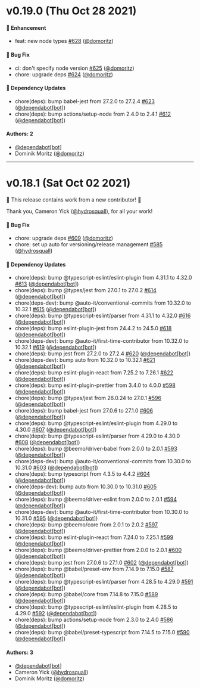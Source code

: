 # v0.19.0 (Thu Oct 28 2021)

#### 🚀 Enhancement

- feat: new node types [#628](https://github.com/vega/vega-lite-dev-config/pull/628) ([@domoritz](https://github.com/domoritz))

#### 🐛 Bug Fix

- ci: don't specify node version [#625](https://github.com/vega/vega-lite-dev-config/pull/625) ([@domoritz](https://github.com/domoritz))
- chore: upgrade deps [#624](https://github.com/vega/vega-lite-dev-config/pull/624) ([@domoritz](https://github.com/domoritz))

#### 🔩 Dependency Updates

- chore(deps): bump babel-jest from 27.2.0 to 27.2.4 [#623](https://github.com/vega/vega-lite-dev-config/pull/623) ([@dependabot[bot]](https://github.com/dependabot[bot]))
- chore(deps): bump actions/setup-node from 2.4.0 to 2.4.1 [#612](https://github.com/vega/vega-lite-dev-config/pull/612) ([@dependabot[bot]](https://github.com/dependabot[bot]))

#### Authors: 2

- [@dependabot[bot]](https://github.com/dependabot[bot])
- Dominik Moritz ([@domoritz](https://github.com/domoritz))

---

# v0.18.1 (Sat Oct 02 2021)

:tada: This release contains work from a new contributor! :tada:

Thank you, Cameron Yick ([@hydrosquall](https://github.com/hydrosquall)), for all your work!

#### 🐛 Bug Fix

- chore: upgrade deps [#609](https://github.com/vega/vega-lite-dev-config/pull/609) ([@domoritz](https://github.com/domoritz))
- chore: set up auto for versioning/release management [#585](https://github.com/vega/vega-lite-dev-config/pull/585) ([@hydrosquall](https://github.com/hydrosquall))

#### 🔩 Dependency Updates

- chore(deps): bump @typescript-eslint/eslint-plugin from 4.31.1 to 4.32.0 [#613](https://github.com/vega/vega-lite-dev-config/pull/613) ([@dependabot[bot]](https://github.com/dependabot[bot]))
- chore(deps): bump @types/jest from 27.0.1 to 27.0.2 [#614](https://github.com/vega/vega-lite-dev-config/pull/614) ([@dependabot[bot]](https://github.com/dependabot[bot]))
- chore(deps-dev): bump @auto-it/conventional-commits from 10.32.0 to 10.32.1 [#615](https://github.com/vega/vega-lite-dev-config/pull/615) ([@dependabot[bot]](https://github.com/dependabot[bot]))
- chore(deps): bump @typescript-eslint/parser from 4.31.1 to 4.32.0 [#616](https://github.com/vega/vega-lite-dev-config/pull/616) ([@dependabot[bot]](https://github.com/dependabot[bot]))
- chore(deps): bump eslint-plugin-jest from 24.4.2 to 24.5.0 [#618](https://github.com/vega/vega-lite-dev-config/pull/618) ([@dependabot[bot]](https://github.com/dependabot[bot]))
- chore(deps-dev): bump @auto-it/first-time-contributor from 10.32.0 to 10.32.1 [#619](https://github.com/vega/vega-lite-dev-config/pull/619) ([@dependabot[bot]](https://github.com/dependabot[bot]))
- chore(deps): bump jest from 27.2.0 to 27.2.4 [#620](https://github.com/vega/vega-lite-dev-config/pull/620) ([@dependabot[bot]](https://github.com/dependabot[bot]))
- chore(deps-dev): bump auto from 10.32.0 to 10.32.1 [#621](https://github.com/vega/vega-lite-dev-config/pull/621) ([@dependabot[bot]](https://github.com/dependabot[bot]))
- chore(deps): bump eslint-plugin-react from 7.25.2 to 7.26.1 [#622](https://github.com/vega/vega-lite-dev-config/pull/622) ([@dependabot[bot]](https://github.com/dependabot[bot]))
- chore(deps): bump eslint-plugin-prettier from 3.4.0 to 4.0.0 [#598](https://github.com/vega/vega-lite-dev-config/pull/598) ([@dependabot[bot]](https://github.com/dependabot[bot]))
- chore(deps): bump @types/jest from 26.0.24 to 27.0.1 [#596](https://github.com/vega/vega-lite-dev-config/pull/596) ([@dependabot[bot]](https://github.com/dependabot[bot]))
- chore(deps): bump babel-jest from 27.0.6 to 27.1.0 [#606](https://github.com/vega/vega-lite-dev-config/pull/606) ([@dependabot[bot]](https://github.com/dependabot[bot]))
- chore(deps): bump @typescript-eslint/eslint-plugin from 4.29.0 to 4.30.0 [#607](https://github.com/vega/vega-lite-dev-config/pull/607) ([@dependabot[bot]](https://github.com/dependabot[bot]))
- chore(deps): bump @typescript-eslint/parser from 4.29.0 to 4.30.0 [#608](https://github.com/vega/vega-lite-dev-config/pull/608) ([@dependabot[bot]](https://github.com/dependabot[bot]))
- chore(deps): bump @beemo/driver-babel from 2.0.0 to 2.0.1 [#593](https://github.com/vega/vega-lite-dev-config/pull/593) ([@dependabot[bot]](https://github.com/dependabot[bot]))
- chore(deps-dev): bump @auto-it/conventional-commits from 10.30.0 to 10.31.0 [#603](https://github.com/vega/vega-lite-dev-config/pull/603) ([@dependabot[bot]](https://github.com/dependabot[bot]))
- chore(deps): bump typescript from 4.3.5 to 4.4.2 [#604](https://github.com/vega/vega-lite-dev-config/pull/604) ([@dependabot[bot]](https://github.com/dependabot[bot]))
- chore(deps-dev): bump auto from 10.30.0 to 10.31.0 [#605](https://github.com/vega/vega-lite-dev-config/pull/605) ([@dependabot[bot]](https://github.com/dependabot[bot]))
- chore(deps): bump @beemo/driver-eslint from 2.0.0 to 2.0.1 [#594](https://github.com/vega/vega-lite-dev-config/pull/594) ([@dependabot[bot]](https://github.com/dependabot[bot]))
- chore(deps-dev): bump @auto-it/first-time-contributor from 10.30.0 to 10.31.0 [#595](https://github.com/vega/vega-lite-dev-config/pull/595) ([@dependabot[bot]](https://github.com/dependabot[bot]))
- chore(deps): bump @beemo/core from 2.0.1 to 2.0.2 [#597](https://github.com/vega/vega-lite-dev-config/pull/597) ([@dependabot[bot]](https://github.com/dependabot[bot]))
- chore(deps): bump eslint-plugin-react from 7.24.0 to 7.25.1 [#599](https://github.com/vega/vega-lite-dev-config/pull/599) ([@dependabot[bot]](https://github.com/dependabot[bot]))
- chore(deps): bump @beemo/driver-prettier from 2.0.0 to 2.0.1 [#600](https://github.com/vega/vega-lite-dev-config/pull/600) ([@dependabot[bot]](https://github.com/dependabot[bot]))
- chore(deps): bump jest from 27.0.6 to 27.1.0 [#602](https://github.com/vega/vega-lite-dev-config/pull/602) ([@dependabot[bot]](https://github.com/dependabot[bot]))
- chore(deps): bump @babel/preset-env from 7.14.9 to 7.15.0 [#587](https://github.com/vega/vega-lite-dev-config/pull/587) ([@dependabot[bot]](https://github.com/dependabot[bot]))
- chore(deps): bump @typescript-eslint/parser from 4.28.5 to 4.29.0 [#591](https://github.com/vega/vega-lite-dev-config/pull/591) ([@dependabot[bot]](https://github.com/dependabot[bot]))
- chore(deps): bump @babel/core from 7.14.8 to 7.15.0 [#589](https://github.com/vega/vega-lite-dev-config/pull/589) ([@dependabot[bot]](https://github.com/dependabot[bot]))
- chore(deps): bump @typescript-eslint/eslint-plugin from 4.28.5 to 4.29.0 [#592](https://github.com/vega/vega-lite-dev-config/pull/592) ([@dependabot[bot]](https://github.com/dependabot[bot]))
- chore(deps): bump actions/setup-node from 2.3.0 to 2.4.0 [#586](https://github.com/vega/vega-lite-dev-config/pull/586) ([@dependabot[bot]](https://github.com/dependabot[bot]))
- chore(deps): bump @babel/preset-typescript from 7.14.5 to 7.15.0 [#590](https://github.com/vega/vega-lite-dev-config/pull/590) ([@dependabot[bot]](https://github.com/dependabot[bot]))

#### Authors: 3

- [@dependabot[bot]](https://github.com/dependabot[bot])
- Cameron Yick ([@hydrosquall](https://github.com/hydrosquall))
- Dominik Moritz ([@domoritz](https://github.com/domoritz))
